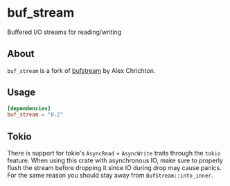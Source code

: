 buf_stream
=========

Buffered I/O streams for reading/writing

## About
`buf_stream` is a fork of [bufstream](https://github.com/alexcrichton/bufstream) by Alex Chrichton. 

## Usage

```toml
[dependencies]
buf_stream = "0.2"
```

## Tokio

There is support for tokio's `AsyncRead` + `AsyncWrite` traits through the `tokio`
feature. When using this crate with asynchronous IO, make sure to properly flush
the stream before dropping it since IO during drop may cause panics. For the same
reason you should stay away from `BufStream::into_inner`.

